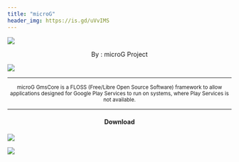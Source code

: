 ```yaml
---
title: "microG"
header_img: https://is.gd/uVvIMS
---
```


![](https://is.gd/3FVYMW)

<p align="center"> By : microG Project </p>

![](https://is.gd/ghwVrE)

---

<p align="center"> <sub>
microG GmsCore is a FLOSS (Free/Libre Open Source Software) framework to allow applications designed for Google Play Services to run on systems, where Play Services is not available.
</sub> </p>

<hr/>

<h4> <p align="center"> Download </p> </h4>

[![](https://is.gd/mm7j5Y)](https://is.gd/iIBAm2)

[![](https://is.gd/PeFOqE)](https://is.gd/KAR5Gu)
